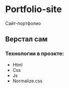 # Portfolio-site
Сайт-портфолио
## Верстал сам
### Технологии в проэкте:
- Html
- Css
- Js
- Normalize.css
